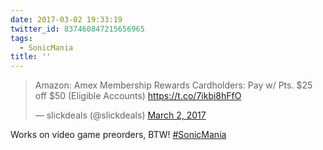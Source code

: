 ```yaml
---
date: 2017-03-02 19:33:19
twitter_id: 837460847215656965
tags:
  - SonicMania
title: ''
---
```


<blockquote class="twitter-tweet"><p lang="en" dir="ltr">Amazon: Amex Membership Rewards Cardholders: Pay w/ Pts. $25 off $50 (Eligible Accounts) <a href="https://t.co/7ikbi8hFfO">https://t.co/7ikbi8hFfO</a></p>&mdash; slickdeals (@slickdeals) <a href="https://twitter.com/slickdeals/status/837449502357237760?ref_src=twsrc%5Etfw">March 2, 2017</a></blockquote>
<script async src="https://platform.twitter.com/widgets.js" charset="utf-8"></script>

Works on video game preorders, BTW! [#SonicMania](https://twitter.com/hashtag/SonicMania)
